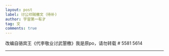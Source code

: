 ```yaml
---
layout: post
label: 讨公邓贼檄文（待补) 
author: 宇宙第一有才
tag: 文
comments: true
---
```


改编自骆宾王《代李敬业讨武曌檄》我是原po，请勿转载
\# 5581 5614

---
    